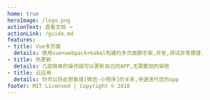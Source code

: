 ```yaml
---
home: true
heroImage: /logo.png
actionText: 查看文档 →
actionLink: /guide.md
features:
- title: Vue多页面
  details: 使用vue+webpack+babel构建的多页面脚手架,开发,调试非常便捷.
- title: 热更新
  details: 几部简单的操作就可以更新自己的APP,无需繁琐的审核
- title: 云应用
  details: 你可以将此想象成[微信-小程序]的关系,快速迭代您的app
footer: MIT Licensed | Copyright © 2018
---
```

